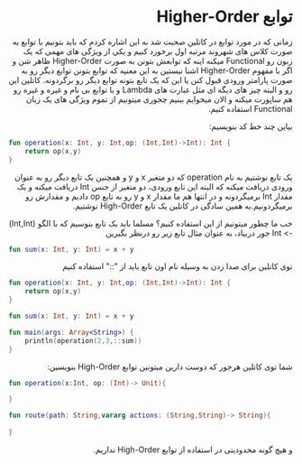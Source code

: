 <div dir="rtl">

# توابع Higher-Order

زمانی که در مورد توابع در کاتلین صحبت شد به این اشاره کردم که باید بتونیم با توابع به صورت کلاس های شهروند مرتبه اول برخورد کنیم و یکی از ویژگی های مهمی که یک زبون رو Functional میکنه اینه که توابعش بتونن به صورت Higher-Order ظاهر شن و اگر با مفهوم Higher-Order اشنا نیستین به این معنیه که توابع بتونن توابع دیگر رو به صورت پارامتر ورودی قبول کنن یا این که یک تابع بتونه توابع دیگر رو برگردونه. کاتلین این رو و البته چیز های دیگه ای مثل عبارت های Lambda و یا توابع بی نام و غیره و غیره رو هم ساپورت میکنه و الان میخوایم ببنیم چجوری میتونیم از تموم ویژگی های یک زبان Functional استفاده کنیم.

 بیاین چند خط کد بنویسیم:

</div>

```kotlin
fun operation(x: Int, y: Int,op: (Int,Int)->Int): Int {
    return op(x,y)
}
```

<div dir="rtl">

یک تابع نوشتیم به نام operation که دو متغیر x و y و همچنین یک تابع دیگر رو به عنوان ورودی دریافت میکنه که البته این تابع ورودی، دو متغیر از جنس Int دریافت میکنه و یک مقدار Int برمیگردونه و در انتها هم ما مقدار x و y رو به تابع op دادیم و مقدارش رو برمیگردونیم.به همین سادگی در کاتلین یک تابع High-Order نوشتیم.

خب ما چطور میتونیم از این استفاده کنیم؟ مسلما باید یک تابع بنوسیم که با الگو (Int,Int) -> Int جور دربیاد، به عنوان مثال تابع زیر رو درنظر بگیرین

</div>

```kotlin
fun sum(x: Int, y: Int) = x + y
```

<div dir="rtl">

توی کاتلین برای صدا زدن به وسیله نام اون تابع باید از "::" استفاده کنیم

</div>


```kotlin
fun operation(x: Int, y: Int,op: (Int,Int)->Int): Int {
    return op(x,y)
}

fun sum(x: Int, y: Int) = x + y

fun main(args: Array<String>) {
    println(operation(2,3,::sum))
}
```

<div dir="rtl">

شما توی کاتلین هرجور که دوست دارین میتونین توابع High-Order بنویسین:

</div>

```kotlin
fun operation(x:Int, op: (Int)-> Unit){

}

fun route(path: String,vararg actions: (String,String)-> String){
    
}
```

<div dir="rtl">

و هیچ گونه محدودیتی در استفاده از توابع High-Order نداریم.

</div>


